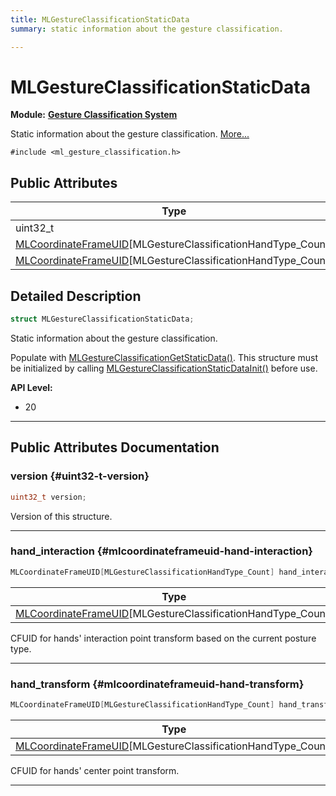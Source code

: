 ```yaml
---
title: MLGestureClassificationStaticData
summary: static information about the gesture classification. 

---
```


# MLGestureClassificationStaticData

**Module:** **[Gesture Classification System](/api-ref/api/Modules/group___gesture_classification/group___gesture_classification.md)**



Static information about the gesture classification.  [More...](#detailed-description)


`#include <ml_gesture_classification.h>`

## Public Attributes

| Type           | Name           |
| -------------- | -------------- |
| uint32_t | **[version](/api-ref/api/Modules/group___gesture_classification/struct_m_l_gesture_classification_static_data.md#uint32-t-version)**  |
| [MLCoordinateFrameUID](/api-ref/api/Modules/group___perception/struct_m_l_coordinate_frame_u_i_d.md)[MLGestureClassificationHandType_Count] | **[hand_interaction](/api-ref/api/Modules/group___gesture_classification/struct_m_l_gesture_classification_static_data.md#mlcoordinateframeuid-hand-interaction)**  |
| [MLCoordinateFrameUID](/api-ref/api/Modules/group___perception/struct_m_l_coordinate_frame_u_i_d.md)[MLGestureClassificationHandType_Count] | **[hand_transform](/api-ref/api/Modules/group___gesture_classification/struct_m_l_gesture_classification_static_data.md#mlcoordinateframeuid-hand-transform)**  |

## Detailed Description

```cpp
struct MLGestureClassificationStaticData;
```

Static information about the gesture classification. 

Populate with [MLGestureClassificationGetStaticData()](/api-ref/api/Modules/group___gesture_classification/group___gesture_classification.md#mlresult-mlgestureclassificationgetstaticdata). This structure must be initialized by calling [MLGestureClassificationStaticDataInit()](/api-ref/api/Modules/group___gesture_classification/group___gesture_classification.md#void-mlgestureclassificationstaticdatainit) before use.




**API Level:**
  * 20 




-----------
## Public Attributes Documentation

### version {#uint32-t-version}

```cpp
uint32_t version;
```


Version of this structure. 





-----------

### hand_interaction {#mlcoordinateframeuid-hand-interaction}

```cpp
MLCoordinateFrameUID[MLGestureClassificationHandType_Count] hand_interaction;
```



| Type | Description |
|--|--|
| [MLCoordinateFrameUID](/api-ref/api/Modules/group___perception/struct_m_l_coordinate_frame_u_i_d.md)[MLGestureClassificationHandType_Count] | [MLGestureClassificationHandType_Count] |


CFUID for hands' interaction point transform based on the current posture type. 





-----------

### hand_transform {#mlcoordinateframeuid-hand-transform}

```cpp
MLCoordinateFrameUID[MLGestureClassificationHandType_Count] hand_transform;
```



| Type | Description |
|--|--|
| [MLCoordinateFrameUID](/api-ref/api/Modules/group___perception/struct_m_l_coordinate_frame_u_i_d.md)[MLGestureClassificationHandType_Count] | [MLGestureClassificationHandType_Count] |


CFUID for hands' center point transform. 





-----------

